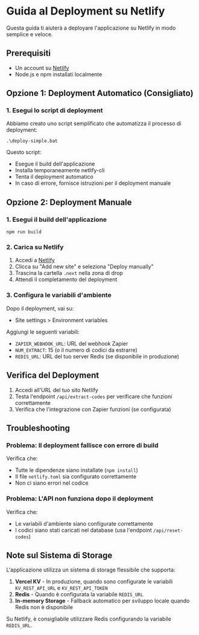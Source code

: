 # Guida al Deployment su Netlify

Questa guida ti aiuterà a deployare l'applicazione su Netlify in modo semplice e veloce.

## Prerequisiti

- Un account su [Netlify](https://app.netlify.com/)
- Node.js e npm installati localmente

## Opzione 1: Deployment Automatico (Consigliato)

### 1. Esegui lo script di deployment

Abbiamo creato uno script semplificato che automatizza il processo di deployment:

```
.\deploy-simple.bat
```

Questo script:
- Esegue il build dell'applicazione
- Installa temporaneamente netlify-cli
- Tenta il deployment automatico
- In caso di errore, fornisce istruzioni per il deployment manuale

## Opzione 2: Deployment Manuale

### 1. Esegui il build dell'applicazione

```
npm run build
```

### 2. Carica su Netlify

1. Accedi a [Netlify](https://app.netlify.com/)
2. Clicca su "Add new site" e seleziona "Deploy manually"
3. Trascina la cartella `.next` nella zona di drop
4. Attendi il completamento del deployment

### 3. Configura le variabili d'ambiente

Dopo il deployment, vai su:
- Site settings > Environment variables

Aggiungi le seguenti variabili:
- `ZAPIER_WEBHOOK_URL`: URL del webhook Zapier
- `NUM_EXTRACT`: 15 (o il numero di codici da estrarre)
- `REDIS_URL`: URL del tuo server Redis (se disponibile in produzione)

## Verifica del Deployment

1. Accedi all'URL del tuo sito Netlify
2. Testa l'endpoint `/api/extract-codes` per verificare che funzioni correttamente
3. Verifica che l'integrazione con Zapier funzioni (se configurata)

## Troubleshooting

### Problema: Il deployment fallisce con errore di build

Verifica che:
- Tutte le dipendenze siano installate (`npm install`)
- Il file `netlify.toml` sia configurato correttamente
- Non ci siano errori nel codice

### Problema: L'API non funziona dopo il deployment

Verifica che:
- Le variabili d'ambiente siano configurate correttamente
- I codici siano stati caricati nel database (usa l'endpoint `/api/reset-codes`)

## Note sul Sistema di Storage

L'applicazione utilizza un sistema di storage flessibile che supporta:

1. **Vercel KV** - In produzione, quando sono configurate le variabili `KV_REST_API_URL` e `KV_REST_API_TOKEN`
2. **Redis** - Quando è configurata la variabile `REDIS_URL`
3. **In-memory Storage** - Fallback automatico per sviluppo locale quando Redis non è disponibile

Su Netlify, è consigliabile utilizzare Redis configurando la variabile `REDIS_URL`.
